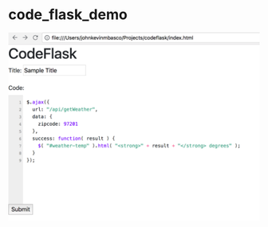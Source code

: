 # code_flask_demo

![alt text](https://raw.githubusercontent.com/basco-johnkevin/code_flask_demo/master/demo.png)
